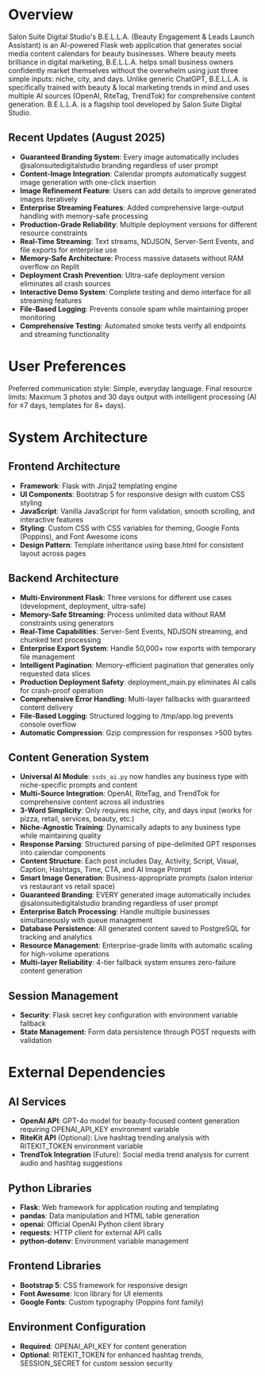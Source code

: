 # Overview

Salon Suite Digital Studio's B.E.L.L.A. (Beauty Engagement & Leads Launch Assistant) is an AI-powered Flask web application that generates social media content calendars for beauty businesses. Where beauty meets brilliance in digital marketing, B.E.L.L.A. helps small business owners confidently market themselves without the overwhelm using just three simple inputs: niche, city, and days. Unlike generic ChatGPT, B.E.L.L.A. is specifically trained with beauty & local marketing trends in mind and uses multiple AI sources (OpenAI, RiteTag, TrendTok) for comprehensive content generation. B.E.L.L.A. is a flagship tool developed by Salon Suite Digital Studio.

## Recent Updates (August 2025)
- **Guaranteed Branding System**: Every image automatically includes @salonsuitedigitalstudio branding regardless of user prompt
- **Content-Image Integration**: Calendar prompts automatically suggest image generation with one-click insertion
- **Image Refinement Feature**: Users can add details to improve generated images iteratively
- **Enterprise Streaming Features**: Added comprehensive large-output handling with memory-safe processing
- **Production-Grade Reliability**: Multiple deployment versions for different resource constraints  
- **Real-Time Streaming**: Text streams, NDJSON, Server-Sent Events, and file exports for enterprise use
- **Memory-Safe Architecture**: Process massive datasets without RAM overflow on Replit
- **Deployment Crash Prevention**: Ultra-safe deployment version eliminates all crash sources
- **Interactive Demo System**: Complete testing and demo interface for all streaming features
- **File-Based Logging**: Prevents console spam while maintaining proper monitoring
- **Comprehensive Testing**: Automated smoke tests verify all endpoints and streaming functionality

# User Preferences

Preferred communication style: Simple, everyday language.
Final resource limits: Maximum 3 photos and 30 days output with intelligent processing (AI for ≤7 days, templates for 8+ days).

# System Architecture

## Frontend Architecture
- **Framework**: Flask with Jinja2 templating engine
- **UI Components**: Bootstrap 5 for responsive design with custom CSS styling
- **JavaScript**: Vanilla JavaScript for form validation, smooth scrolling, and interactive features
- **Styling**: Custom CSS with CSS variables for theming, Google Fonts (Poppins), and Font Awesome icons
- **Design Pattern**: Template inheritance using base.html for consistent layout across pages

## Backend Architecture
- **Multi-Environment Flask**: Three versions for different use cases (development, deployment, ultra-safe)
- **Memory-Safe Streaming**: Process unlimited data without RAM constraints using generators
- **Real-Time Capabilities**: Server-Sent Events, NDJSON streaming, and chunked text processing
- **Enterprise Export System**: Handle 50,000+ row exports with temporary file management
- **Intelligent Pagination**: Memory-efficient pagination that generates only requested data slices
- **Production Deployment Safety**: deployment_main.py eliminates AI calls for crash-proof operation
- **Comprehensive Error Handling**: Multi-layer fallbacks with guaranteed content delivery
- **File-Based Logging**: Structured logging to /tmp/app.log prevents console overflow
- **Automatic Compression**: Gzip compression for responses >500 bytes

## Content Generation System
- **Universal AI Module**: `ssds_ai.py` now handles any business type with niche-specific prompts and content
- **Multi-Source Integration**: OpenAI, RiteTag, and TrendTok for comprehensive content across all industries
- **3-Word Simplicity**: Only requires niche, city, and days input (works for pizza, retail, services, beauty, etc.)
- **Niche-Agnostic Training**: Dynamically adapts to any business type while maintaining quality
- **Response Parsing**: Structured parsing of pipe-delimited GPT responses into calendar components
- **Content Structure**: Each post includes Day, Activity, Script, Visual, Caption, Hashtags, Time, CTA, and AI Image Prompt
- **Smart Image Generation**: Business-appropriate prompts (salon interior vs restaurant vs retail space)
- **Guaranteed Branding**: EVERY generated image automatically includes @salonsuitedigitalstudio branding regardless of user prompt
- **Enterprise Batch Processing**: Handle multiple businesses simultaneously with queue management
- **Database Persistence**: All generated content saved to PostgreSQL for tracking and analytics
- **Resource Management**: Enterprise-grade limits with automatic scaling for high-volume operations
- **Multi-layer Reliability**: 4-tier fallback system ensures zero-failure content generation

## Session Management
- **Security**: Flask secret key configuration with environment variable fallback
- **State Management**: Form data persistence through POST requests with validation

# External Dependencies

## AI Services
- **OpenAI API**: GPT-4o model for beauty-focused content generation requiring OPENAI_API_KEY environment variable
- **RiteKit API** (Optional): Live hashtag trending analysis with RITEKIT_TOKEN environment variable
- **TrendTok Integration** (Future): Social media trend analysis for current audio and hashtag suggestions

## Python Libraries
- **Flask**: Web framework for application routing and templating
- **pandas**: Data manipulation and HTML table generation
- **openai**: Official OpenAI Python client library
- **requests**: HTTP client for external API calls
- **python-dotenv**: Environment variable management

## Frontend Libraries
- **Bootstrap 5**: CSS framework for responsive design
- **Font Awesome**: Icon library for UI elements
- **Google Fonts**: Custom typography (Poppins font family)

## Environment Configuration
- **Required**: OPENAI_API_KEY for content generation
- **Optional**: RITEKIT_TOKEN for enhanced hashtag trends, SESSION_SECRET for custom session security